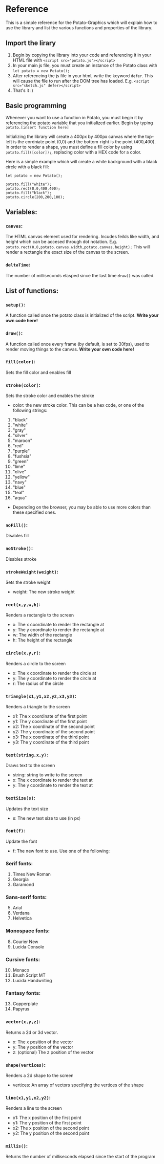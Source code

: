 # Reference
This is a simple reference for the Potato-Graphics which will explain how to use the library and list the various functions and properties of the library.

## Import the lirary
1. Begin by copying the library into your code and referencing it in your HTML file with `<script src="potato.js"></script>`
2. In your main js file, you must create an instance of the Potato class with `let potato = new Potato();`
3. After referencing the js file in your html, write the keyword `defer`. This will cause the file to run after the DOM tree has loaded. E.g. `<script src="sketch.js" defer></script>`
4. That's it :)

## Basic programming
Whenever you want to use a function in Potato, you must begin it by referencing the potato variable that you initialized earlier. Begin by typing `potato.[insert function here]`

Initializing the library will create a 400px by 400px canvas where the top-left is the cordniate point (0,0) and the bottom-right is the point (400,400).
In order to render a shape, you must define a fill color by using `potato.fill([color]);`, replacing color with a HEX code for a color.

Here is a simple example which will create a white background with a black circle with a black fill:
```
let potato = new Potato();

potato.fill("white");
potato.rect(0,0,400,400);
potato.fill("black");
potato.circle(200,200,100);
```

## Variables:
### `canvas`:
The HTML canvas element used for rendering. Incudes feilds like width, and height which can be accesed through dot notation. 
E.g. `potato.rect(0,0,potato.canvas.width,potato.canvas.height);`
This will render a rectangle the exact size of the canvas to the screen.
### `deltaTime`:
The number of milliseconds elasped since the last time `draw()` was called.

## List of functions:
### **`setup()`:**
A function called once the potato class is initialized of the script. **Write your own code here!**
### **`draw()`:**
A function called once every frame (by default, is set to 30fps), used to render moving things to the canvas. **Write your own code here!**
### `fill(color)`:
Sets the fill color and enables fill 
### `stroke(color)`:
Sets the stroke color and enables the stroke
- color: the new stroke color. This can be a hex code, or one of the following strings:
1. "black"
2. "white"
3. "gray"
4. "silver"
5. "maroon"
6. "red"
7. "purple"
8. "fushsia"
9. "green"
10. "lime"
11. "olive"
12. "yellow"
13. "navy"
14. "blue"
15. "teal"
16. "aqua"
- Depending on the browser, you may be able to use more colors than these specified ones.
### `noFill()`:
Disables fill
### `noStroke()`:
Disables stroke
### `strokeWeight(weight)`:
Sets the stroke weight
- weight: The new stroke weight
### `rect(x,y,w,h)`:
Renders a rectangle to the screen
- x: The x coordinate to render the rectangle at
- y: The y coordinate to render the rectangle at
- w: The width of the rectangle
- h: The height of the rectangle
### `circle(x,y,r)`:
Renders a circle to the screen
- x: The x coordinate to render the circle at
- y: The y coordinate to render the circle at
- r: The radius of the circle
### `triangle(x1,y1,x2,y2,x3,y3)`:
Renders a triangle to the screen
- x1: The x coordinate of the first point
- y1: The y coordinate of the first point
- x2: The x coordinate of the second point
- y2: The y coordinate of the second point
- x3: The x coordinate of the third point
- y3: The y coordinate of the third point
### `text(string,x,y)`:
Draws text to the screen
- string: string to write to the screen
- x: The x coordinate to render the text at
- y: The y coordinate to render the text at
### `textSize(s)`:
Updates the text size
- s: The new text size to use (in px)
### `font(f)`:
Update the font
- f: The new font to use. Use one of the following:
### Serif fonts:
1. Times New Roman
2. Georgia
3. Garamond
### Sans-serif fonts:
5. Arial
6. Verdana
7. Helvetica
### Monospace fonts:
8. Courier New
9. Lucida Console
### Cursive fonts:
10. Monaco
11. Brush Script MT
12. Lucida Handwriting
### Fantasy fonts:
13. Copperplate
14. Papyrus
### `vector(x,y,z)`:
Returns a 2d or 3d vector.
- x: The x position of the vector
- y: The y position of the vector
- z: (optional) The z position of the vector
### `shape(vertices)`:
Renders a 2d shape to the screen
- vertices: An array of vectors specifying the vertices of the shape
### `line(x1,y1,x2,y2)`:
Renders a line to the screen
- x1: The x position of the first point
- y1: The y position of the first point
- x2: The x position of the second point
- y2: The y position of the second point
### `millis()`:
Returns the number of milliseconds elapsed since the start of the program
